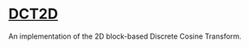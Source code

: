 # [DCT2D](http://vicente-gonzalez-ruiz.github.io/DCT2D/docs/)
An implementation of the 2D block-based Discrete Cosine Transform.
